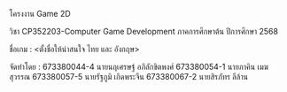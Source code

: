 โครงงาน Game 2D

วิชา CP352203-Computer Game Development   ภาคการศึกษาต้น ปีการศึกษา 2568

ชื่อเกม :  <ตั้งชื่อให้น่าสนใจ ไทย และ อังกฤษ>



จัดทำโดย : 
673380044-4	นายนฤเศรษฐ์ อภิลักขิตพงศ์
673380054-1	นายภาคิน เมฆสุวรรณ
673380057-5	นายรัฐภูมิ เกิดพระจีน
673380067-2	นายสิรภัทร ลีล้าน
